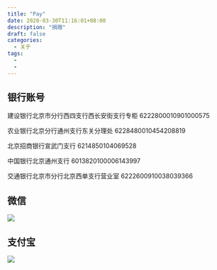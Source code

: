```yaml
---
title: "Pay"
date: 2020-03-30T11:16:01+08:00
description: "捐赠"
draft: false
categories:
  - 关于
tags:
  - 
  - 
---
```



## 银行账号
建设银行北京市分行西四支行西长安街支行专柜 6222800010901000575

农业银行北京分行通州支行东关分理处 6228480010454208819

北京招商银行宣武门支行 6214850104069528

中国银行北京通州支行 6013820100006143997

交通银行北京市分行北京西单支行营业室 6222600910038039366

## 微信
![](http://oldmanblog.oss-cn-guangzhou.aliyuncs.com/blog/weixin.jpg)

## 支付宝
![](http://oldmanblog.oss-cn-guangzhou.aliyuncs.com/blog/alipay.jpg)
